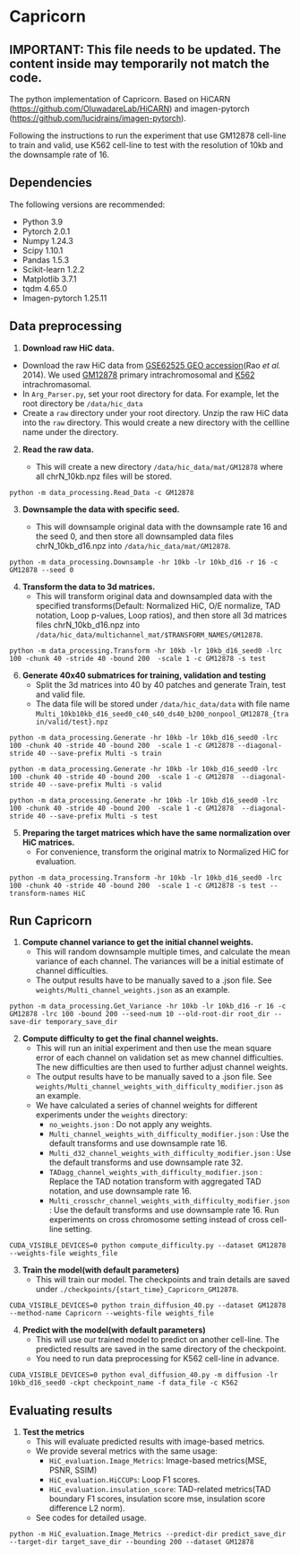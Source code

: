 # Capricorn

## IMPORTANT: This file needs to be updated. The content inside may temporarily not match the code.

The python implementation of Capricorn. Based on HiCARN (https://github.com/OluwadareLab/HiCARN) and imagen-pytorch (https://github.com/lucidrains/imagen-pytorch).

Following the instructions to run the experiment that use GM12878 cell-line to train and valid, use K562 cell-line to test with the resolution of 10kb and the downsample rate of 16.

## Dependencies
The following versions are recommended:
- Python 3.9
- Pytorch 2.0.1
- Numpy 1.24.3
- Scipy 1.10.1
- Pandas 1.5.3
- Scikit-learn 1.2.2
- Matplotlib 3.7.1
- tqdm 4.65.0
- Imagen-pytorch 1.25.11

## Data preprocessing

1. **Download raw HiC data.**

* Download the raw HiC data from [GSE62525
GEO accession](https://www.ncbi.nlm.nih.gov/geo/query/acc.cgi?acc=GSE63525)(Rao *et al.* 2014). We used [GM12878](https://www.ncbi.nlm.nih.gov/geo/download/?acc=GSE63525&format=file&file=GSE63525%5FGM12878%5Fprimary%5Fintrachromosomal%5Fcontact%5Fmatrices%2Etar%2Egz)
primary intrachromosomal and [K562](https://www.ncbi.nlm.nih.gov/geo/download/?acc=GSE63525&format=file&file=GSE63525%5FK562%5Fintrachromosomal%5Fcontact%5Fmatrices%2Etar%2Egz)
intrachromasomal.
* In `Arg_Parser.py`, set your root directory for data. For example, let the root directory be `/data/hic_data`
* Create a `raw` directory under your root directory. Unzip the raw 
HiC data into the `raw` directory. This would create a new directory with the cellline name under the directory.

2. **Read the raw data.**

   * This will create a new directory `/data/hic_data/mat/GM12878` where all chrN_10kb.npz files will be stored.

```
python -m data_processing.Read_Data -c GM12878
```

3. **Downsample the data with specific seed.**

   * This will downsample original data with the downsample rate 16 and the seed 0, and then store all downsampled data files chrN_10kb_d16.npz into `/data/hic_data/mat/GM12878`.

```
python -m data_processing.Downsample -hr 10kb -lr 10kb_d16 -r 16 -c GM12878 --seed 0
```

4. **Transform the data to 3d matrices.**
   * This will transform original data and downsampled data with the specified transforms(Default: Normalized HiC, O/E normalize, TAD notation, Loop p-values, Loop ratios), and then store all 3d matrices files chrN_10kb_d16.npz into `/data/hic_data/multichannel_mat/$TRANSFORM_NAMES/GM12878`.
```
python -m data_processing.Transform -hr 10kb -lr 10kb_d16_seed0 -lrc 100 -chunk 40 -stride 40 -bound 200  -scale 1 -c GM12878 -s test
```

6. **Generate 40x40 submatrices for training, validation and testing**
   * Split the 3d matrices into 40 by 40 patches and generate Train, test and valid file. 
   * The data file will be stored under `/data/hic_data/data` with file name `Multi_10kb10kb_d16_seed0_c40_s40_ds40_b200_nonpool_GM12878_{train/valid/test}.npz`
```
python -m data_processing.Generate -hr 10kb -lr 10kb_d16_seed0 -lrc 100 -chunk 40 -stride 40 -bound 200  -scale 1 -c GM12878 --diagonal-stride 40 --save-prefix Multi -s train 

python -m data_processing.Generate -hr 10kb -lr 10kb_d16_seed0 -lrc 100 -chunk 40 -stride 40 -bound 200  -scale 1 -c GM12878  --diagonal-stride 40 --save-prefix Multi -s valid

python -m data_processing.Generate -hr 10kb -lr 10kb_d16_seed0 -lrc 100 -chunk 40 -stride 40 -bound 200  -scale 1 -c GM12878  --diagonal-stride 40 --save-prefix Multi -s test
```

5. **Preparing the target matrices which have the same normalization over HiC matrices.**
   * For convenience, transform the original matrix to Normalized HiC for evaluation. 
```
python -m data_processing.Transform -hr 10kb -lr 10kb_d16_seed0 -lrc 100 -chunk 40 -stride 40 -bound 200  -scale 1 -c GM12878 -s test --transform-names HiC
```

## Run Capricorn

1. **Compute channel variance to get the initial channel weights.**
    * This will random downsample multiple times, and calculate the mean variance of each channel. The variances will be a initial estimate of channel difficulties.
    * The output results have to be manually saved to a .json file. See `weights/Multi_channel_weights.json` as an example.
```
python -m data_processing.Get_Variance -hr 10kb -lr 10kb_d16 -r 16 -c GM12878 -lrc 100 -bound 200 --seed-num 10 --old-root-dir root_dir --save-dir temporary_save_dir
```
2. **Compute difficulty to get the final channel weights.**
    * This will run an initial experiment and then use the mean square error of each channel on validation set as mew channel difficulties. The new difficulties are then used to further adjust channel weights.
    * The output results have to be manually saved to a .json file. See `weights/Multi_channel_weights_with_difficulty_modifier.json` as an example.
    * We have calculated a series of channel weights for different experiments under the `weights` directory:
        * `no_weights.json` : Do not apply any weights.
        * `Multi_channel_weights_with_difficulty_modifier.json` : Use the default transforms and use downsample rate 16.
        * `Multi_d32_channel_weights_with_difficulty_modifier.json` : Use the default transforms and use downsample rate 32.
        * `TADagg_channel_weights_with_difficulty_modifier.json` : Replace the TAD notation transform with aggregated TAD notation, and use downsample rate 16.
        * `Multi_crosschr_channel_weights_with_difficulty_modifier.json` : Use the default transforms and use downsample rate 16. Run experiments on cross chromosome setting instead of cross cell-line setting.       
```
CUDA_VISIBLE_DEVICES=0 python compute_difficulty.py --dataset GM12878 --weights-file weights_file
```

3. **Train the model(with default parameters)**
    * This will train our model. The checkpoints and train details are saved under `./checkpoints/{start_time}_Capricorn_GM12878`.
```
CUDA_VISIBLE_DEVICES=0 python train_diffusion_40.py --dataset GM12878 --method-name Capricorn --weights-file weights_file
```
4. **Predict with the model(with default parameters)**
    * This will use our trained model to predict on another cell-line. The predicted results are saved in the same directory of the checkpoint.
    * You need to run data preprocessing for K562 cell-line in advance.
```
CUDA_VISIBLE_DEVICES=0 python eval_diffusion_40.py -m diffusion -lr 10kb_d16_seed0 -ckpt checkpoint_name -f data_file -c K562
```
## Evaluating results
1. **Test the metrics**
    * This will evaluate predicted results with image-based metrics. 
    * We provide several metrics with the same usage:
        * `HiC_evaluation.Image_Metrics`: Image-based metrics(MSE, PSNR, SSIM)
        * `HiC_evaluation.HiCCUPs`: Loop F1 scores.
        * `HiC_evaluation.insulation_score`: TAD-related metrics(TAD boundary F1 scores, insulation score mse, insulation score difference L2 norm).
    * See codes for detailed usage.

```
python -m HiC_evaluation.Image_Metrics --predict-dir predict_save_dir --target-dir target_save_dir --bounding 200 --dataset GM12878
```
